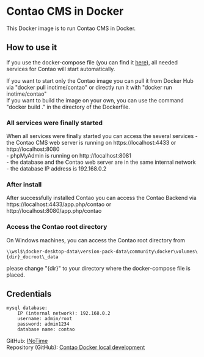 <h1>Contao CMS in Docker</h1>
This Docker image is to run Contao CMS in Docker.

<h2>How to use it</h2>
If you use the docker-compose file (you can find it 
<a href="https://github.com/INoTime/contao-docker-local-development" target="_blank">here</a>), 
all needed services for Contao will start automatically.

If you want to start only the Contao image you can pull it from Docker 
Hub via "docker pull inotime/contao" or directly run it with 
"docker run inotime/contao"<br/>
If you want to build the image on your own, you can use the command 
"docker build ." in the directory of the Dockerfile.

<h3>All services were finally started</h3>
When all services were finally started you can access the several services 
- the Contao CMS web server is running on https://localhost:4433 or 
http://localhost:8080<br/>
- phpMyAdmin is running on http://localhost:8081<br/>
- the database and the Contao web server are in the same internal network<br/>
- the database IP address is 192.168.0.2<br/>

<h3>After install</h3>
After successfully installed Contao you can access the Contao Backend via 
https://localhost:4433/app.php/contao or http://localhost:8080/app.php/contao

<h3>Access the Contao root directory</h3>
On Windows machines, you can access the Contao root directory from

    \\wsl$\docker-desktop-data\version-pack-data\community\docker\volumes\{dir}_docroot\_data
please change "{dir}" to your directory where the docker-compose file is placed.

<h2>Credentials</h2>

    mysql database:
        IP (internal network): 192.168.0.2
        username: admin/root
        password: admin1234
        database name: contao

GitHub: <a href="https://github.com/INoTime" target="_blank">INoTime</a> <br/>
Repository (GitHub): 
<a href="https://github.com/INoTime/contao-docker-local-development" target="_blank">Contao Docker local development</a>
